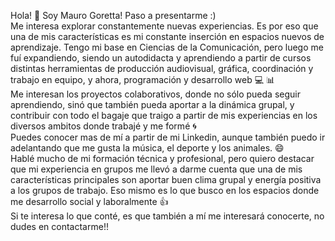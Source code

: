 Hola! 👋 Soy Mauro Goretta! Paso a presentarme :)  
Me interesa explorar constantemente nuevas experiencias. Es por eso que una de mis características es mi constante inserción en espacios nuevos de aprendizaje. Tengo mi base en Ciencias de la Comunicación, pero luego me fuí expandiendo, siendo un autodidacta y aprendiendo a partir de cursos distintas herramientas de producción audiovisual, gráfica, coordinación y trabajo en equipo, y ahora, programación y desarrollo web 💻 📊     
Me interesan los proyectos colaborativos, donde no sólo pueda seguir aprendiendo, sinó que también pueda aportar a la dinámica grupal, y contribuir con todo el bagaje que traigo a partir de mis experiencias en los diversos ambitos donde trabajé y me formé 🌀   
Puedes conocer mas de mí a partir de mi Linkedin, aunque también puedo ir adelantando que me gusta la música, el deporte y los animales. 😄  
Hablé mucho de mi formación técnica y profesional, pero quiero destacar que mi experiencia en grupos me llevó a darme cuenta que una de mis características principales son aportar buen clima grupal y energía positiva a los grupos de trabajo. Eso mismo es lo que busco en los espacios donde me desarrollo social y laboralmente 👍   
Si te interesa lo que conté, es que también a mí me interesará conocerte, no dudes en contactarme!! 
